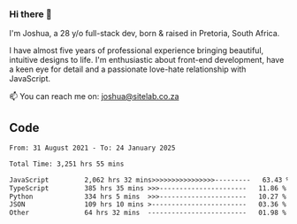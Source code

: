 ### Hi there 👋

I'm Joshua, a 28 y/o full-stack dev, born & raised in Pretoria, South Africa. 

I have almost five years of professional experience bringing beautiful, intuitive designs to life. I'm enthusiastic about front-end development, have a keen eye for detail and a passionate love-hate relationship with JavaScript.

📫 You can reach me on: joshua@sitelab.co.za

## **Code**

<!--START_SECTION:waka-->

```txt
From: 31 August 2021 - To: 24 January 2025

Total Time: 3,251 hrs 55 mins

JavaScript         2,062 hrs 32 mins>>>>>>>>>>>>>>>>---------   63.43 %
TypeScript         385 hrs 35 mins >>>----------------------   11.86 %
Python             334 hrs 5 mins  >>>----------------------   10.27 %
JSON               109 hrs 10 mins >------------------------   03.36 %
Other              64 hrs 32 mins  -------------------------   01.98 %
```

<!--END_SECTION:waka-->
